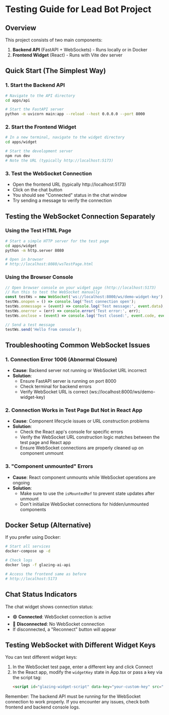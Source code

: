 # Testing Guide for Lead Bot Project

## Overview
This project consists of two main components:
1. **Backend API** (FastAPI + WebSockets) - Runs locally or in Docker
2. **Frontend Widget** (React) - Runs with Vite dev server

## Quick Start (The Simplest Way)

### 1. Start the Backend API
```bash
# Navigate to the API directory
cd apps/api

# Start the FastAPI server
python -m uvicorn main:app --reload --host 0.0.0.0 --port 8000
```

### 2. Start the Frontend Widget
```bash
# In a new terminal, navigate to the widget directory
cd apps/widget

# Start the development server
npm run dev
# Note the URL (typically http://localhost:5173)
```

### 3. Test the WebSocket Connection
- Open the frontend URL (typically http://localhost:5173)
- Click on the chat button
- You should see "Connected" status in the chat window
- Try sending a message to verify the connection

## Testing the WebSocket Connection Separately

### Using the Test HTML Page
```bash
# Start a simple HTTP server for the test page
cd apps/widget
python -m http.server 8080

# Open in browser
# http://localhost:8080/wsTestPage.html
```

### Using the Browser Console
```javascript
// Open browser console on your widget page (http://localhost:5173)
// Run this to test the WebSocket manually
const testWs = new WebSocket('ws://localhost:8000/ws/demo-widget-key');
testWs.onopen = () => console.log('Test connection open');
testWs.onmessage = (event) => console.log('Test message:', event.data);
testWs.onerror = (err) => console.error('Test error:', err);
testWs.onclose = (event) => console.log('Test closed:', event.code, event.reason);

// Send a test message
testWs.send('Hello from console');
```

## Troubleshooting Common WebSocket Issues

### 1. Connection Error 1006 (Abnormal Closure)
- **Cause**: Backend server not running or WebSocket URL incorrect
- **Solution**:
  - Ensure FastAPI server is running on port 8000
  - Check terminal for backend errors
  - Verify WebSocket URL is correct (ws://localhost:8000/ws/demo-widget-key)

### 2. Connection Works in Test Page But Not in React App
- **Cause**: Component lifecycle issues or URL construction problems
- **Solution**:
  - Check the React app's console for specific errors
  - Verify the WebSocket URL construction logic matches between the test page and React app
  - Ensure WebSocket connections are properly cleaned up on component unmount

### 3. "Component unmounted" Errors
- **Cause**: React component unmounts while WebSocket operations are ongoing
- **Solution**:
  - Make sure to use the `isMountedRef` to prevent state updates after unmount
  - Don't initialize WebSocket connections for hidden/unmounted components

## Docker Setup (Alternative)

If you prefer using Docker:

```bash
# Start all services
docker-compose up -d

# Check logs
docker logs -f glazing-ai-api

# Access the frontend same as before
# http://localhost:5173
```

## Chat Status Indicators

The chat widget shows connection status:
- 🟢 **Connected**: WebSocket connection is active
- 🔴 **Disconnected**: No WebSocket connection
- If disconnected, a "Reconnect" button will appear

## Testing WebSocket with Different Widget Keys

You can test different widget keys:
1. In the WebSocket test page, enter a different key and click Connect
2. In the React app, modify the `widgetKey` state in App.tsx or pass a key via the script tag:
   ```html
   <script id="glazing-widget-script" data-key="your-custom-key" src="http://localhost:5173/main.js"></script>
   ```

Remember: The backend API must be running for the WebSocket connection to work properly. If you encounter any issues, check both frontend and backend console logs.
